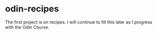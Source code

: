 # odin-recipes
The first project is on recipes. I will continue to fill this later as I progress with the Odin Course.